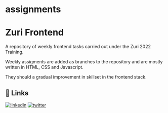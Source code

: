 # assignments

# Zuri Frontend

A repository of weekly frontend tasks carried out under the Zuri 2022 Training. 

Weekly assigments are added as branches to the repository and are mostly written in HTML, CSS and Javascript.

They should a gradual improvement in skillset in the frontend stack. 





## 🔗 Links
[![linkedin](https://img.shields.io/badge/linkedin-0A66C2?style=for-the-badge&logo=linkedin&logoColor=white)](linkedin.com/in/ikenna-okonkwo-a0372315/)
[![twitter](https://img.shields.io/badge/twitter-1DA1F2?style=for-the-badge&logo=twitter&logoColor=white)](https://twitter.com/failedrift)

